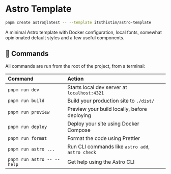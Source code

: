 # Astro Template

```sh
pnpm create astro@latest -- --template itsthistim/astro-template
```

A minimal Astro template with Docker configuration, local fonts, somewhat opinionated default styles and a few useful components.

## 🧞 Commands

All commands are run from the root of the project, from a terminal:

| Command                    | Action                                           |
| :------------------------- | :----------------------------------------------- |
| `pnpm run dev`             | Starts local dev server at `localhost:4321`      |
| `pnpm run build`           | Build your production site to `./dist/`          |
| `pnpm run preview`         | Preview your build locally, before deploying     |
| `pnpm run deploy`          | Deploy your site using Docker Compose            |
| `pnpm run format`          | Format the code using Prettier                   |
| `pnpm run astro ...`       | Run CLI commands like `astro add`, `astro check` |
| `pnpm run astro -- --help` | Get help using the Astro CLI                     |
